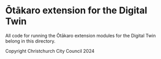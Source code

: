 # Ōtākaro extension for the Digital Twin
All code for running the Ōtākaro extension modules for the Digital Twin belong in this directory.

Copyright Christchurch City Council 2024
